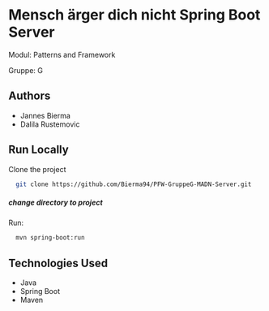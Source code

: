 # Mensch ärger dich nicht Spring Boot Server

Modul: Patterns and Framework

Gruppe: G

## Authors

- Jannes Bierma
- Dalila Rustemovic

## Run Locally

Clone the project

```bash
  git clone https://github.com/Bierma94/PFW-GruppeG-MADN-Server.git
```
##### change directory to project

Run:

```bash
  mvn spring-boot:run 
```

## Technologies Used
- Java
- Spring Boot
- Maven



